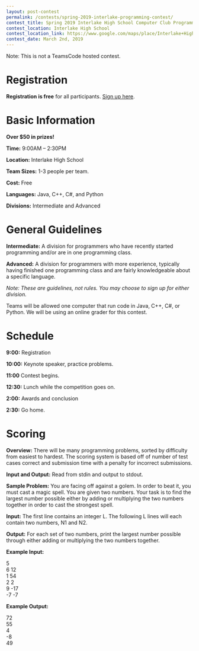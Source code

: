 ```yaml
---
layout: post-contest
permalink: /contests/spring-2019-interlake-programming-contest/
contest_title: Spring 2019 Interlake High School Computer Club Programming Contest
contest_location: Interlake High School
contest_location_link: https://www.google.com/maps/place/Interlake+High+School/@47.628934,-122.1262297,17z/data=!3m1!4b1!4m5!3m4!1s0x54906da201112251:0xefc929dd1c0ff5c3!8m2!3d47.628934!4d-122.124041
contest_date: March 2nd, 2019
---
```


Note: This is not a TeamsCode hosted contest. 

# Registration
**Registration is free** for all participants. 
[Sign up here](https://tinyurl.com/interlakecomp).

# Basic Information #

**Over $50 in prizes!**

**Time:** 9:00AM – 2:30PM

**Location:** Interlake High School

**Team Sizes:** 1-3 people per team. 

**Cost:** Free

**Languages:** Java, C++, C#, and Python

**Divisions:** Intermediate and Advanced


# General Guidelines #

**Intermediate:**  A division for programmers who have recently started programming and/or are in one programming class.

**Advanced:**  A division for programmers with more experience, typically having finished one programming class and are fairly knowledgeable about a specific language.

_Note: These are guidelines, not rules. You may choose to sign up for either division._

Teams will be allowed one computer that run code in Java, C++, C#, or Python. We will be using an online grader for this contest.

# Schedule #

**9:00:** Registration

**10:00:** Keynote speaker, practice problems.

**11:00** Contest begins. 

**12:30:** Lunch while the competition goes on.

**2:00:** Awards and conclusion

**2:30:** Go home.

# Scoring #

**Overview:** There will be many programming problems, sorted by difficulty from easiest to hardest. The scoring system is based off of number of test cases correct and submission time with a penalty for incorrect submissions. 

**Input and Output:** Read from stdin and output to stdout. 

**Sample Problem:** You are facing off against a golem. In order to beat it, you must cast a magic spell. You are given two numbers. Your task is to find the largest number possible either by adding or multiplying the two numbers together in order to cast the strongest spell.

**Input:** The first line contains an integer L. The following L lines will each contain two numbers, N1 and N2.

**Output:** For each set of two numbers, print the largest number possible through either adding or multiplying the two numbers together.

**Example Input:**

5  
6 12  
1 54  
2 2  
9 -17  
-7 -7  

**Example Output:**

72  
55  
4  
-8  
49  


